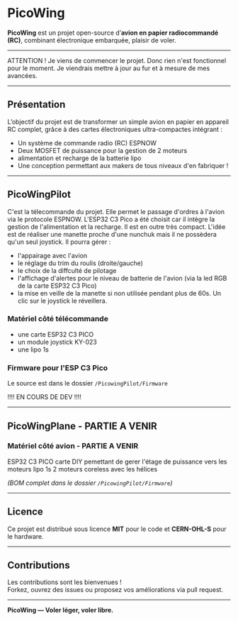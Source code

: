 # PicoWing

**PicoWing** est un projet open-source d’**avion en papier radiocommandé (RC)**, combinant électronique embarquée, plaisir de voler.  

---

ATTENTION ! Je viens de commencer le projet. Donc rien n'est fonctionnel pour le moment. Je viendrais mettre à jour au fur et à mesure de mes avancées. 

---

## Présentation

L’objectif du projet est de transformer un simple avion en papier en appareil RC complet, grâce à des cartes électroniques ultra-compactes intégrant :

- Un système de commande radio (RC) ESPNOW
- Deux MOSFET de puissance pour la gestion de 2 moteurs
- alimentation et recharge de la batterie lipo
- Une conception permettant aux makers de tous niveaux d'en fabriquer !

---

## PicoWingPilot

C'est la télecommande du projet. Elle permet le passage d'ordres à l'avion via le protocole ESPNOW.
L'ESP32 C3 Pico a été choisit car il intègre la gestion de l'alimentation et la recharge.
Il est en outre très compact.
L'idée est de réaliser une manette proche d'une nunchuk mais il ne possèdera qu'un seul joystick.
Il pourra gérer :
- l'appairage avec l'avion
- le réglage du trim du roulis (droite/gauche)
- le choix de la diffculté de pilotage
- l'affichage d'alertes pour le niveau de batterie de l'avion (via la led RGB de la carte ESP32 C3 Pico)
- la mise en veille de la manette si non utilisée pendant plus de 60s. Un clic sur le joystick le réveillera.

### Matériel côté télécommande
- une carte ESP32 C3 PICO
- un module joystick KY-023
- une lipo 1s

### Firmware pour l'ESP C3 Pico
Le source est dans le dossier `/PicowingPilot/Firmware`

!!!! EN COURS DE DEV !!!!

---

## PicoWingPlane - PARTIE A  VENIR

### Matériel côté avion - PARTIE A  VENIR
ESP32 C3 PICO
carte DIY pemettant de gerer l'étage de puissance vers les moteurs
lipo 1s
2 moteurs coreless avec les hélices

*(BOM complet dans le dossier `/PicowingPilot/Firmware`)*



---

## Licence

Ce projet est distribué sous licence **MIT** pour le code et **CERN-OHL-S** pour le hardware.


---

## Contributions

Les contributions sont les bienvenues !  
Forkez, ouvrez des issues ou proposez vos améliorations via pull request.

---

**PicoWing — Voler léger, voler libre.**

